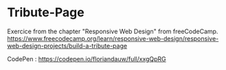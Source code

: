 # Tribute-Page
Exercice from the chapter "Responsive Web Design" from freeCodeCamp.
https://www.freecodecamp.org/learn/responsive-web-design/responsive-web-design-projects/build-a-tribute-page

CodePen :
https://codepen.io/floriandauw/full/xxgQpRG
